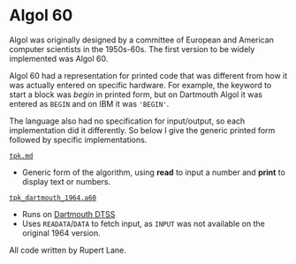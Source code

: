 # Algol 60

Algol was originally designed by a committee of European and American
computer scientists in the 1950s-60s. The first version to be widely
implemented was Algol 60.

Algol 60 had a representation for printed code that was different from
how it was actually entered on specific hardware. For example, the
keyword to start a block was *begin* in printed form, but on Dartmouth
Algol it was entered as `BEGIN` and on IBM it was `'BEGIN'`. 

The language also had no specification for input/output, so each
implementation did it differently. So below I give the generic printed
form followed by specific implementations.

[`tpk.md`](./tpk.md)

* Generic form of the algorithm, using **read** to input a number and
  **print** to display text or numbers.

[`tpk_dartmouth_1964.a60`](./tpk_dartmouth_1964.a60)

* Runs on [Dartmouth DTSS](<../../listings/Dartmouth DTSS/>)
* Uses `READATA`/`DATA` to fetch input, as `INPUT` was not available on
  the original 1964 version.
  
All code  written by Rupert Lane.



